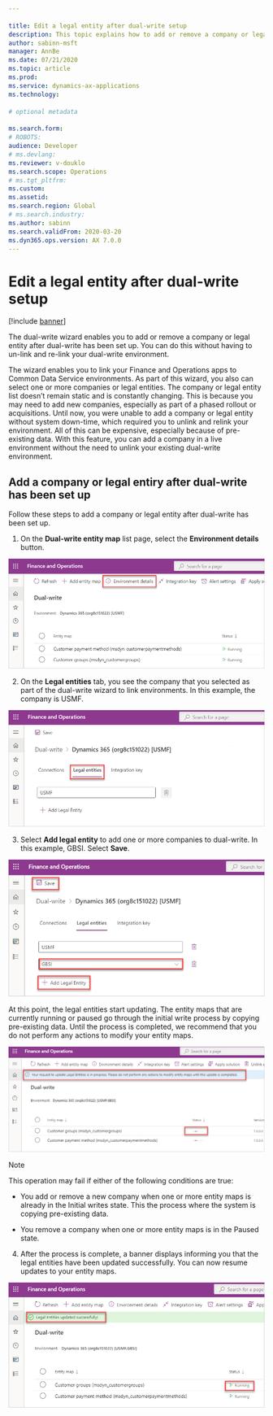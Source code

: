 ```yaml
---

title: Edit a legal entity after dual-write setup
description: This topic explains how to add or remove a company or legal entity after dual-write has been set up.
author: sabinn-msft
manager: AnnBe
ms.date: 07/21/2020
ms.topic: article
ms.prod: 
ms.service: dynamics-ax-applications
ms.technology: 

# optional metadata

ms.search.form: 
# ROBOTS: 
audience: Developer
# ms.devlang: 
ms.reviewer: v-douklo
ms.search.scope: Operations
# ms.tgt_pltfrm: 
ms.custom:
ms.assetid: 
ms.search.region: Global
# ms.search.industry: 
ms.author: sabinn
ms.search.validFrom: 2020-03-20
ms.dyn365.ops.version: AX 7.0.0
---
```


# Edit a legal entity after dual-write setup 

[!include [banner](../../includes/banner.md)]



The dual-write wizard enables you to add or remove a company or legal entity after dual-write has been set up. You can do this without having to un-link and re-link your dual-write environment. 

The wizard enables you to link your Finance and Operations apps to Common Data Service environments. As part of this wizard, you also can select one or more companies or legal entities. The company or legal entity list doesn’t remain static and is constantly changing. This is because you may need to add new companies, especially as part of a phased rollout or acquisitions. Until now, you were unable to add a company or legal entity without system down-time, which required you to unlink and relink your environment. All of this can be expensive, especially because of pre-existing data. With this feature, you can add a company in a live environment without the need to unlink your existing dual-write environment.

## Add a company or legal entiry after dual-write has been set up 

Follow these steps to add a company or legal entity after dual-write has been set up.

1. On the **Dual-write entity map** list page, select the **Environment details** button.

![Select the Environment details button](media/select-environment-details.png)

2. On the **Legal entities** tab, you see the company that you selected as part of the dual-write wizard to link environments. In this example, the company is USMF.

![Legal entities tab displaying the selected company](media/legal-entities.png)

3. Select **Add legal entity** to add one or more companies to dual-write. In this example, GBSI. Select **Save**.

![Add new legal entity](media/add-legal-entity.png)

  At this point, the legal entities start updating. The entity maps that are currently running or paused go through the initial write process by copying pre-existing data. Until the process is completed, we recommend that you do not perform any actions to modify your entity maps. 

![Update legal entities is in progress](media/update-progress.png)

>[!NOTE]
> This operation may fail if either of the following conditions are true: 
>
> * You add or remove a new company when one or more entity maps is already in the Initial writes state. This the process where the system is copying pre-existing data. 
>
> * You remove a company when one or more entity maps is in the Paused state. 

4. After the process is complete, a banner displays informing you that the legal entities have been updated successfully. You can now resume updates to your entity maps. 

![Legal entities update succeeded](media/legal-entities-updated.png)

